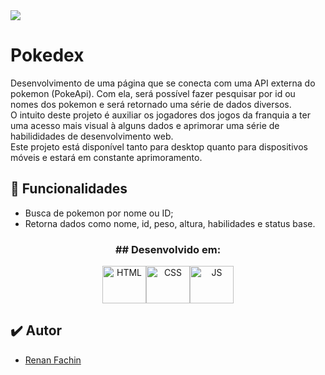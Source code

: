 <img src="https://i.imgur.com/jOEhZlp.gif">


# Pokedex
Desenvolvimento de uma página que se conecta com uma API externa do pokemon (PokeApi). Com ela, será possível fazer pesquisar por id ou nomes dos pokemon e será retornado uma série de dados diversos.
<br>
O intuito deste projeto é auxiliar os jogadores dos jogos da franquia a ter uma acesso mais visual à alguns dados e aprimorar uma série de habilididades de desenvolvimento web.
<br>
Este projeto está disponível tanto para desktop quanto para dispositivos móveis e estará em constante aprimoramento.

## 🎯 Funcionalidades

- Busca de pokemon por nome ou ID;
- Retorna dados como nome, id, peso, altura, habilidades e status base.


<h3 align="center"> ## Desenvolvido em:</h3>
<div align="center">
<img align="center" alt="HTML" height="60" width="70" src="https://cdn.worldvectorlogo.com/logos/html-1.svg"><img align="center" alt="CSS" height="60" width="70" src="https://cdn.worldvectorlogo.com/logos/css-3.svg"><img align="center" alt="JS" height="60" width="70" src="https://cdn.worldvectorlogo.com/logos/javascript-1.svg">
</div>

## ✔️ Autor

- [Renan Fachin](https://github.com/RenanFachin/)